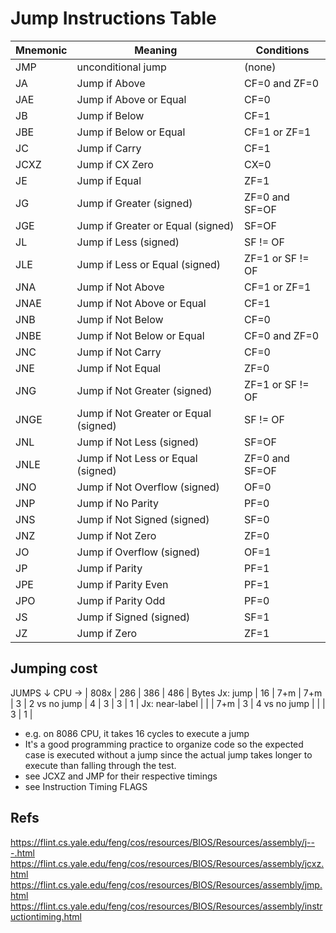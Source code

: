 # Jump Instructions Table

Mnemonic  | Meaning                               | Conditions
----------|---------------------------------------|--------------------
JMP       | unconditional jump                    | (none)
JA        | Jump if Above                         | CF=0 and ZF=0
JAE       | Jump if Above or Equal                | CF=0
JB        | Jump if Below                         | CF=1
JBE       | Jump if Below or Equal                | CF=1 or ZF=1
JC        | Jump if Carry                         | CF=1
JCXZ      | Jump if CX Zero                       | CX=0
JE        | Jump if Equal                         | ZF=1
JG        | Jump if Greater (signed)              | ZF=0 and SF=OF
JGE       | Jump if Greater or Equal (signed)     | SF=OF
JL        | Jump if Less (signed)                 | SF != OF
JLE       | Jump if Less or Equal (signed)        | ZF=1 or SF != OF
JNA       | Jump if Not Above                     | CF=1 or ZF=1
JNAE      | Jump if Not Above or Equal            | CF=1
JNB       | Jump if Not Below                     | CF=0
JNBE      | Jump if Not Below or Equal            | CF=0 and ZF=0
JNC       | Jump if Not Carry                     | CF=0
JNE       | Jump if Not Equal                     | ZF=0
JNG       | Jump if Not Greater (signed)          | ZF=1 or SF != OF
JNGE      | Jump if Not Greater or Equal (signed) | SF != OF
JNL       | Jump if Not Less (signed)             | SF=OF
JNLE      | Jump if Not Less or Equal (signed)    | ZF=0 and SF=OF
JNO       | Jump if Not Overflow (signed)         | OF=0
JNP       | Jump if No Parity                     | PF=0
JNS       | Jump if Not Signed (signed)           | SF=0
JNZ       | Jump if Not Zero                      | ZF=0
JO        | Jump if Overflow (signed)             | OF=1
JP        | Jump if Parity                        | PF=1
JPE       | Jump if Parity Even                   | PF=1
JPO       | Jump if Parity Odd                    | PF=0
JS        | Jump if Signed (signed)               | SF=1
JZ        | Jump if Zero                          | ZF=1


## Jumping cost

JUMPS ↓   CPU → | 808x | 286 | 386 | 486 | Bytes
Jx: jump        |   16 | 7+m | 7+m |   3 | 2
 vs no jump     |    4 |   3 |   3 |   1 |
Jx: near-label  |      |     | 7+m |   3 | 4
 vs no jump     |      |     |   3 |   1 |


- e.g. on 8086 CPU, it takes 16 cycles to execute a jump
- It's a good programming practice to organize code so the expected case is executed without a jump since the actual jump takes longer to execute than falling through the test.
- see JCXZ and JMP for their respective timings
- see Instruction Timing FLAGS

## Refs

https://flint.cs.yale.edu/feng/cos/resources/BIOS/Resources/assembly/j---.html
https://flint.cs.yale.edu/feng/cos/resources/BIOS/Resources/assembly/jcxz.html
https://flint.cs.yale.edu/feng/cos/resources/BIOS/Resources/assembly/jmp.html
https://flint.cs.yale.edu/feng/cos/resources/BIOS/Resources/assembly/instructiontiming.html
